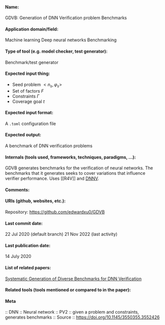 #### Name:
GDVB: Generation of DNN Verification problem Benchmarks

#### Application domain/field:
Machine learning
Deep neural networks
Benchmarking

#### Type of tool (e.g. model checker, test generator):
Benchmark/test generator

#### Expected input thing:
- Seed problem $<n_s, \varphi_s>$
- Set of factors $F$
- Constraints $\Gamma$
- Coverage goal $t$

#### Expected input format:
A `.toml` configuration file

#### Expected output:
A benchmark of DNN verification problems

#### Internals (tools used, frameworks, techniques, paradigms, ...):
GDVB generates benchmarks for the verification of neural networks. The benchmarks that it generates seeks to cover variations that influence verifier performance.
Uses [[R4V]] and [DNNV](DNNV.md). 

#### Comments:

#### URIs (github, websites, etc.):
Repository: https://github.com/edwardxu0/GDVB

#### Last commit date:
22 Jul 2020 (default branch)
21 Nov 2022 (last activity)

#### Last publication date:
14 July 2020

#### List of related papers:
[Systematic Generation of Diverse Benchmarks for DNN Verification](https://doi.org/10.1007/978-3-030-53288-8_5)

#### Related tools (tools mentioned or compared to in the paper):

#### Meta
:: DNN
:: Neural network
:: PV2 :: given a problem and constraints, generates benchmarks
:: Source :: https://doi.org/10.1145/3550355.3552426
